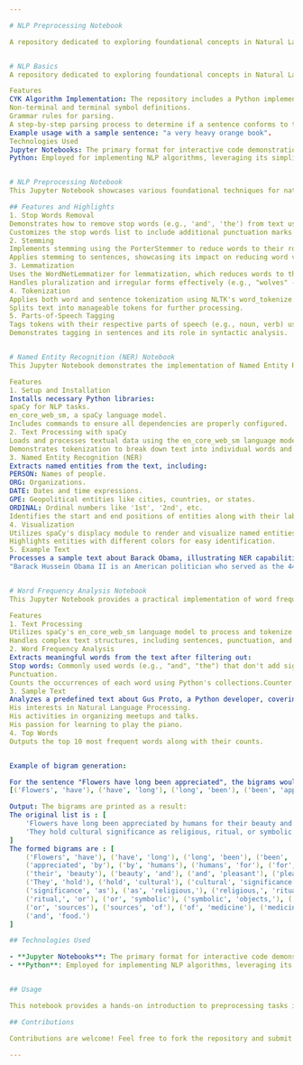 ```yaml
---

# NLP Preprocessing Notebook

A repository dedicated to exploring foundational concepts in Natural Language Processing (NLP). This project includes implementations of key algorithms and techniques to help learners and practitioners gain a solid understanding of NLP fundamentals. This Jupyter Notebook showcases various foundational techniques for natural language preprocessing using the Natural Language Toolkit (NLTK) in Python. It is designed as a practical guide for exploring common text preprocessing tasks that are essential for Natural Language Processing (NLP) projects.


# NLP Basics
A repository dedicated to exploring foundational concepts in Natural Language Processing (NLP). This project includes implementations of key algorithms and techniques to help learners and practitioners gain a solid understanding of NLP fundamentals.

Features
CYK Algorithm Implementation: The repository includes a Python implementation of the CYK (Cocke-Younger-Kasami) algorithm, which is used for syntactic parsing of sentences using context-free grammars. The provided implementation demonstrates:
Non-terminal and terminal symbol definitions.
Grammar rules for parsing.
A step-by-step parsing process to determine if a sentence conforms to the defined grammar.
Example usage with a sample sentence: "a very heavy orange book".
Technologies Used
Jupyter Notebooks: The primary format for interactive code demonstrations and analysis.
Python: Employed for implementing NLP algorithms, leveraging its simplicity and robust library ecosystem.


# NLP Preprocessing Notebook
This Jupyter Notebook showcases various foundational techniques for natural language preprocessing using the Natural Language Toolkit (NLTK) in Python. It is designed as a practical guide for exploring common text preprocessing tasks that are essential for Natural Language Processing (NLP) projects.

## Features and Highlights
1. Stop Words Removal
Demonstrates how to remove stop words (e.g., 'and', 'the') from text using NLTK's stopwords module.
Customizes the stop words list to include additional punctuation marks.
2. Stemming
Implements stemming using the PorterStemmer to reduce words to their root forms (e.g., "playing" -> "play").
Applies stemming to sentences, showcasing its impact on reducing word variations.
3. Lemmatization
Uses the WordNetLemmatizer for lemmatization, which reduces words to their base or dictionary form (e.g., "rocks" -> "rock").
Handles pluralization and irregular forms effectively (e.g., "wolves" -> "wolf").
4. Tokenization
Applies both word and sentence tokenization using NLTK's word_tokenize and sent_tokenize methods.
Splits text into manageable tokens for further processing.
5. Parts-of-Speech Tagging
Tags tokens with their respective parts of speech (e.g., noun, verb) using NLTK's pos_tag function.
Demonstrates tagging in sentences and its role in syntactic analysis.


# Named Entity Recognition (NER) Notebook
This Jupyter Notebook demonstrates the implementation of Named Entity Recognition (NER) using the spaCy library. It provides a comprehensive walkthrough for identifying and visualizing entities in a text, such as persons, organizations, locations, dates, and more.

Features
1. Setup and Installation
Installs necessary Python libraries:
spaCy for NLP tasks.
en_core_web_sm, a spaCy language model.
Includes commands to ensure all dependencies are properly configured.
2. Text Processing with spaCy
Loads and processes textual data using the en_core_web_sm language model.
Demonstrates tokenization to break down text into individual words and components.
3. Named Entity Recognition (NER)
Extracts named entities from the text, including:
PERSON: Names of people.
ORG: Organizations.
DATE: Dates and time expressions.
GPE: Geopolitical entities like cities, countries, or states.
ORDINAL: Ordinal numbers like '1st', '2nd', etc.
Identifies the start and end positions of entities along with their labels.
4. Visualization
Utilizes spaCy's displacy module to render and visualize named entities directly in the notebook.
Highlights entities with different colors for easy identification.
5. Example Text
Processes a sample text about Barack Obama, illustrating NER capabilities on real-world data:
"Barack Hussein Obama II is an American politician who served as the 44th president of the United States from 2009 to 2017."


# Word Frequency Analysis Notebook
This Jupyter Notebook provides a practical implementation of word frequency analysis using the spaCy library. The notebook processes a sample text and identifies the most frequently occurring words, excluding stop words and punctuation.

Features
1. Text Processing
Utilizes spaCy's en_core_web_sm language model to process and tokenize text.
Handles complex text structures, including sentences, punctuation, and stop words.
2. Word Frequency Analysis
Extracts meaningful words from the text after filtering out:
Stop words: Commonly used words (e.g., "and", "the") that don't add significant meaning.
Punctuation.
Counts the occurrences of each word using Python's collections.Counter.
3. Sample Text
Analyzes a predefined text about Gus Proto, a Python developer, covering topics such as:
His interests in Natural Language Processing.
His activities in organizing meetups and talks.
His passion for learning to play the piano.
4. Top Words
Outputs the top 10 most frequent words along with their counts.


Example of bigram generation:

For the sentence "Flowers have long been appreciated", the bigrams would be:
[('Flowers', 'have'), ('have', 'long'), ('long', 'been'), ('been', 'appreciated')]

Output: The bigrams are printed as a result:
The original list is : [
    'Flowers have long been appreciated by humans for their beauty and pleasant scents.',
    'They hold cultural significance as religious, ritual, or symbolic objects, or sources of medicine and food.'
]
The formed bigrams are : [
    ('Flowers', 'have'), ('have', 'long'), ('long', 'been'), ('been', 'appreciated'), 
    ('appreciated', 'by'), ('by', 'humans'), ('humans', 'for'), ('for', 'their'), 
    ('their', 'beauty'), ('beauty', 'and'), ('and', 'pleasant'), ('pleasant', 'scents.'),
    ('They', 'hold'), ('hold', 'cultural'), ('cultural', 'significance'), 
    ('significance', 'as'), ('as', 'religious,'), ('religious,', 'ritual,'), 
    ('ritual,', 'or'), ('or', 'symbolic'), ('symbolic', 'objects,'), ('objects,', 'or'),
    ('or', 'sources'), ('sources', 'of'), ('of', 'medicine'), ('medicine', 'and'), 
    ('and', 'food.')
]

## Technologies Used

- **Jupyter Notebooks**: The primary format for interactive code demonstrations and analysis.
- **Python**: Employed for implementing NLP algorithms, leveraging its simplicity and robust library ecosystem.


## Usage

This notebook provides a hands-on introduction to preprocessing tasks in NLP. It can be used as a starting point for projects requiring clean and structured text data.

## Contributions

Contributions are welcome! Feel free to fork the repository and submit pull requests to enhance its capabilities.

---
```



